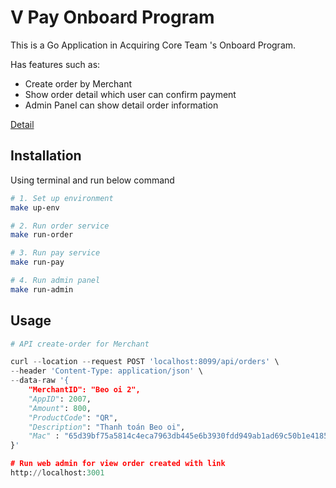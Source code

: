 # V Pay Onboard Program

This is a Go Application in Acquiring Core Team 's Onboard Program.

Has features such as:

+ Create order by Merchant
+ Show order detail which user can confirm payment
+ Admin Panel can show detail order information

[Detail](https://confluence.zalopay.vn/display/ZTM/%5BPMT-AC%5D+Onboarding+Program)

## Installation

Using terminal and run below command
```bash
# 1. Set up environment
make up-env

# 2. Run order service
make run-order

# 3. Run pay service
make run-pay

# 4. Run admin panel
make run-admin
```

## Usage

```python
# API create-order for Merchant

curl --location --request POST 'localhost:8099/api/orders' \
--header 'Content-Type: application/json' \
--data-raw '{
    "MerchantID": "Beo oi 2",
    "AppID": 2007,
    "Amount": 800,
    "ProductCode": "QR",
    "Description": "Thanh toán Beo oi",
    "Mac" : "65d39bf75a5814c4eca7963db445e6b3930fdd949ab1ad69c50b1e41854dca0a"
}'

# Run web admin for view order created with link
http://localhost:3001

```